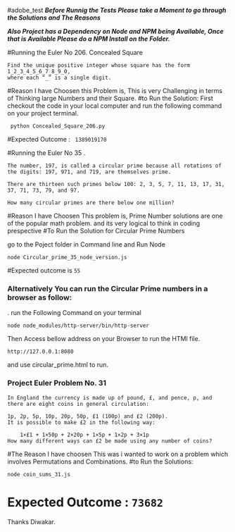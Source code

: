#adobe_test
***Before Runnig the Tests Please take a Moment to go through the Solutions and The Reasons***

***Also Project has a Dependency on Node and NPM being Available, Once that is Available Please do a NPM Install on the Folder.***

#Running the Euler No 206. Concealed Square
```
Find the unique positive integer whose square has the form 1_2_3_4_5_6_7_8_9_0,
where each “_” is a single digit.
```
#Reason I have Choosen this Problem is, This is very Challenging in terms of Thinking large Numbers and their Square.
#to Run the Solution:
First checkout the code in your local computer and run the following command on your project terminal.
```
 python Concealed_Square_206.py

```
#Expected Outcome : ``` 1389019170```

#Running the Euler No 35 .
```
The number, 197, is called a circular prime because all rotations of the digits: 197, 971, and 719, are themselves prime.

There are thirteen such primes below 100: 2, 3, 5, 7, 11, 13, 17, 31, 37, 71, 73, 79, and 97.

How many circular primes are there below one million?
```
#Reason I have Choosen This problem is, Prime Number solutions are one of the popular math problem. and its very logical to think in coding prespective
#To Run the Solution for Circular Prime Numbers

go to the Poject folder in Command line and Run Node
```
node Circular_prime_35_node_version.js
```
#Expected outcome is ```55```

### Alternatively You can run the Circular Prime numbers in a browser as follow:
. run the Following  Command on your terminal
```
node node_modules/http-server/bin/http-server

```
Then Access bellow address on your Browser to run the HTMl file.
```
http://127.0.0.1:8080
```
and use circular_prime.html to run.



### Project Euler Problem No. 31
```
In England the currency is made up of pound, £, and pence, p, and there are eight coins in general circulation:

1p, 2p, 5p, 10p, 20p, 50p, £1 (100p) and £2 (200p).
It is possible to make £2 in the following way:

    1×£1 + 1×50p + 2×20p + 1×5p + 1×2p + 3×1p
How many different ways can £2 be made using any number of coins?
```
#The Reason I have choosen This was i wanted to work on a problem which involves Permutations and Combinations.
#to Run the Solutions:
```
node coin_sums_31.js
```
# Expected Outcome : ```73682```

Thanks
Diwakar.